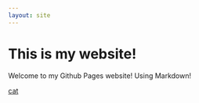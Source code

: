 ```yaml
---
layout: site
---
```

# This is my website!
Welcome to my Github Pages website!
Using Markdown!


[cat](images/cat.jpeg "hover")
